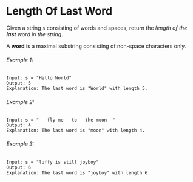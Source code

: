 # Length Of Last Word

Given a string `s` consisting of words and spaces, return the _length of the **last** word in the string_.

A **word** is a maximal substring consisting of non-space characters only.

###### Example 1:

```
Input: s = "Hello World"
Output: 5
Explanation: The last word is "World" with length 5.
```

###### Example 2:

```
Input: s = "   fly me   to   the moon  "
Output: 4
Explanation: The last word is "moon" with length 4.
```

###### Example 3:

```
Input: s = "luffy is still joyboy"
Output: 6
Explanation: The last word is "joyboy" with length 6.
```

